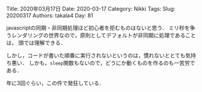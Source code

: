 ﻿Title: 2020年03月17日
Date: 2020-03-17
Category: Nikki
Tags: 
Slug: 20200317
Authors: takala4
Day: 81



javascriptの同期・非同期処理ほど初心者を拒むものはないと思う．
ミリ秒を争うレンダリングの世界なので，原則としてデフォルトが非同期に処理であることは，
頭では理解できる．


しかし，コードが書いた順番に実行されないというのは，慣れないととても気持ち悪い．
しかも，`sleep`関数もないので，どうにか動くものを作るのも一苦労である．


年に3回ぐらい，この件で発狂している．